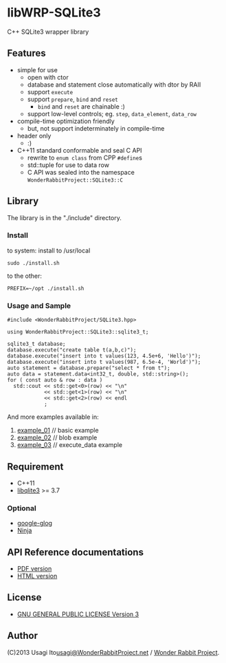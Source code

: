 # libWRP-SQLite3

C++ SQLite3 wrapper library

## Features

- simple for use
    - open with ctor
    - database and statement close automatically with dtor by RAII
    - support `execute`
    - support `prepare`, `bind` and `reset`
        - `bind` and `reset` are chainable :)
    - support low-level controls; eg. `step`, `data_element`, `data_row`
- compile-time optimization friendly
    - but, not support indeterminately in compile-time
- header only
    - :)
- C++11 standard conformable and seal C API
    - rewrite to `enum class` from CPP `#define`s
    - std::tuple for use to data row
    - C API was sealed into the namespace `WonderRabbitProject::SQLite3::C`

## Library

The library is in the "./include" directory.

### Install

to system: install to /usr/local

    sudo ./install.sh

to the other:

    PREFIX=~/opt ./install.sh

### Usage and Sample

    #include <WonderRabbitProject/SQLite3.hpp>

    using WonderRabbitProject::SQLite3::sqlite3_t;
    
    sqlite3_t database;
    database.execute("create table t(a,b,c)");
    database.execute("insert into t values(123, 4.5e+6, 'Hello')");
    database.execute("insert into t values(987, 6.5e-4, 'World')");
    auto statement = database.prepare("select * from t");
    auto data = statement.data<int32_t, double, std::string>();
    for ( const auto & row : data )
      std::cout << std::get<0>(row) << "\n"
                << std::get<1>(row) << "\n"
                << std::get<2>(row) << endl
                ;

And more examples available in:

1. [example\_01](example/example_01.cxx) // basic example
2. [example\_02](example/example_02.cxx) // blob example
2. [example\_03](example/example_03.cxx) // execute\_data example

## Requirement

* C++11
* [libqlite3](http://www.sqlite.org/) &gt;= 3.7

### Optional

* [google-glog](https://code.google.com/p/google-glog/)
* [Ninja](http://martine.github.com/ninja/)

## API Reference documentations

- [PDF version](https://github.com/usagi/libWRP-SQLite3/raw/master/documents/latex/refman.pdf)
- [HTML version](documents/html/index.html)

## License

* [GNU GENERAL PUBLIC LICENSE Version 3](http://www.gnu.org/licenses/gpl.html)

## Author

(C)2013 Usagi Ito<usagi@WonderRabbitProject.net> / [Wonder Rabbit Project](http://www.WonderRabbitProject.net/).

